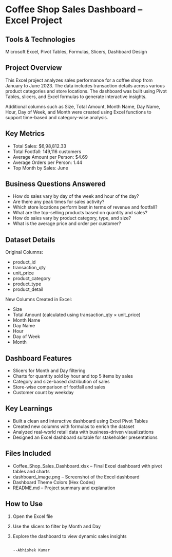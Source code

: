# Coffee Shop Sales Dashboard – Excel Project

## Tools & Technologies
Microsoft Excel, Pivot Tables, Formulas, Slicers, Dashboard Design

## Project Overview

This Excel project analyzes sales performance for a coffee shop from January to June 2023. The data includes transaction details across various product categories and store locations. The dashboard was built using Pivot Tables, slicers, and Excel formulas to generate interactive insights.

Additional columns such as Size, Total Amount, Month Name, Day Name, Hour, Day of Week, and Month were created using Excel functions to support time-based and category-wise analysis.

## Key Metrics

- Total Sales: $6,98,812.33  
- Total Footfall: 149,116 customers  
- Average Amount per Person: $4.69  
- Average Orders per Person: 1.44  
- Top Month by Sales: June

## Business Questions Answered

- How do sales vary by day of the week and hour of the day?
- Are there any peak times for sales activity?
- Which store locations perform best in terms of revenue and footfall?
- What are the top-selling products based on quantity and sales?
- How do sales vary by product category, type, and size?
- What is the average price and order per customer?

## Dataset Details

Original Columns:
- product_id
- transaction_qty
- unit_price
- product_category
- product_type
- product_detail

New Columns Created in Excel:
- Size
- Total Amount (calculated using transaction_qty × unit_price)
- Month Name
- Day Name
- Hour
- Day of Week
- Month

## Dashboard Features

- Slicers for Month and Day filtering
- Charts for quantity sold by hour and top 5 items by sales
- Category and size-based distribution of sales
- Store-wise comparison of footfall and sales
- Customer count by weekday

## Key Learnings

- Built a clean and interactive dashboard using Excel Pivot Tables
- Created new columns with formulas to enrich the dataset
- Analyzed real-world retail data with business-driven visualizations
- Designed an Excel dashboard suitable for stakeholder presentations

## Files Included

- Coffee_Shop_Sales_Dashboard.xlsx – Final Excel dashboard with pivot tables and charts  
- dashboard_image.png – Screenshot of the Excel dashboard  
- Dashboard Theme Colors (Hex Codes)
- README.md – Project summary and explanation

## How to Use

1. Open the Excel file
2. Use the slicers to filter by Month and Day
3. Explore the dashboard to view dynamic sales insights

                                                                              --Abhishek Kumar
